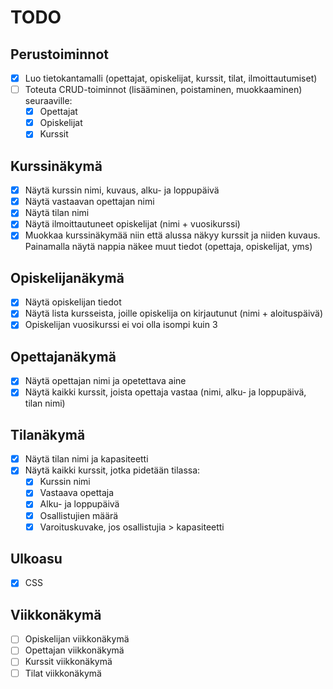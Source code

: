 # TODO

## Perustoiminnot
- [x] Luo tietokantamalli (opettajat, opiskelijat, kurssit, tilat, ilmoittautumiset)
- [ ] Toteuta CRUD-toiminnot (lisääminen, poistaminen, muokkaaminen) seuraaville:
  - [x] Opettajat
  - [x] Opiskelijat
  - [x] Kurssit

## Kurssinäkymä
- [x] Näytä kurssin nimi, kuvaus, alku- ja loppupäivä
- [x] Näytä vastaavan opettajan nimi
- [x] Näytä tilan nimi
- [x] Näytä ilmoittautuneet opiskelijat (nimi + vuosikurssi)
- [x] Muokkaa kurssinäkymää niin että alussa näkyy kurssit ja niiden kuvaus. Painamalla näytä nappia näkee muut tiedot (opettaja, opiskelijat, yms)

## Opiskelijanäkymä
- [x] Näytä opiskelijan tiedot
- [x] Näytä lista kursseista, joille opiskelija on kirjautunut (nimi + aloituspäivä)
- [x] Opiskelijan vuosikurssi ei voi olla isompi kuin 3 

## Opettajanäkymä
- [x] Näytä opettajan nimi ja opetettava aine
- [x] Näytä kaikki kurssit, joista opettaja vastaa (nimi, alku- ja loppupäivä, tilan nimi)

## Tilanäkymä
- [x] Näytä tilan nimi ja kapasiteetti
- [x] Näytä kaikki kurssit, jotka pidetään tilassa:
  - [x] Kurssin nimi
  - [x] Vastaava opettaja
  - [x] Alku- ja loppupäivä
  - [x] Osallistujien määrä
  - [x] Varoituskuvake, jos osallistujia > kapasiteetti

## Ulkoasu
- [x] CSS

## Viikkonäkymä
- [ ] Opiskelijan viikkonäkymä
- [ ] Opettajan viikkonäkymä
- [ ] Kurssit viikkonäkymä
- [ ] Tilat viikkonäkymä